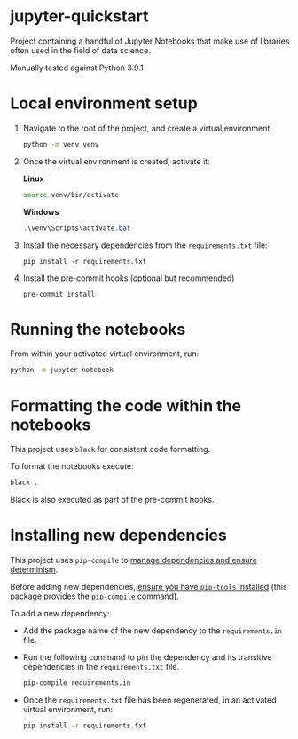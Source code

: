 # jupyter-quickstart

Project containing a handful of Jupyter Notebooks that make use of libraries often used in the
field of data science.

Manually tested against Python 3.9.1

# Local environment setup

1. Navigate to the root of the project, and create a virtual environment:

    ```bash
    python -m venv venv
    ```

2. Once the virtual environment is created, activate it:

    **Linux**

    ```bash
    source venv/bin/activate
    ```

    **Windows**

    ```powershell
    .\venv\Scripts\activate.bat
    ```

3. Install the necessary dependencies from the `requirements.txt` file:

    ```
    pip install -r requirements.txt
    ```

4. Install the pre-commit hooks (optional but recommended)

    ```
    pre-commit install
    ```

# Running the notebooks

From within your activated virtual environment, run:

```bash
python -m jupyter notebook
```

# Formatting the code within the notebooks

This project uses `black` for consistent code formatting.

To format the notebooks execute:

```bash
black .
```

Black is also executed as part of the pre-commit hooks.

# Installing new dependencies

This project uses `pip-compile` to [manage dependencies and ensure determinism](https://youtu.be/LAig6s9Hkj0).

Before adding new dependencies, [ensure you have `pip-tools` installed](https://pypi.org/project/pip-tools/) (this package provides the `pip-compile` command).

To add a new dependency:

-   Add the package name of the new dependency to the `requirements.in` file.
-   Run the following command to pin the dependency and its transitive dependencies in the `requirements.txt` file.

    ```bash
    pip-compile requirements.in
    ```

-   Once the `requirements.txt` file has been regenerated, in an activated virtual environment, run:

    ```bash
    pip install -r requirements.txt
    ```
